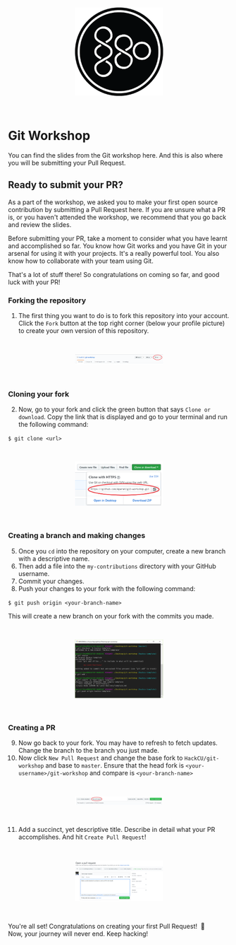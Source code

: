 <br>
<p align="center">
  <img alt="HackCU" src="https://github.com/HackCU/splash-page/blob/master/img/hackcu_black.png" width="200"/>
</p>
<br>

# Git Workshop

You can find the slides from the Git workshop here. And this is also where you will be submitting your Pull Request.

## Ready to submit your PR?
As a part of the workshop, we asked you to make your first open source contribution by submitting a Pull Request here.
If you are unsure what a PR is, or you haven't attended the workshop, we recommend that you go back and review the slides.

Before submitting your PR, take a moment to consider what you have learnt and accomplished so far.
You know how Git works and you have Git in your arsenal for using it with your projects. It's a really powerful tool.
You also know how to collaborate with your team using Git.

That's a lot of stuff there! So congratulations on coming so far, and good luck with your PR!

### Forking the repository
1. The first thing you want to do is to fork this repository into your account. Click the `Fork` button at the top right corner (below your profile picture) to create your own version of this repository.

<br>
<p align="center">
  <img alt="fork" src="./img/fork.PNG" width="200"/>
</p>
<br>

### Cloning your fork
2. Now, go to your fork and click the green button that says `Clone or download`. Copy the link that is displayed and go to your terminal and run the following command:

`$ git clone <url>`

<br>
<p align="center">
  <img alt="clone" src="./img/clone.PNG" width="200"/>
</p>
<br>

### Creating a branch and making changes
5. Once you `cd` into the repository on your computer, create a new branch with a descriptive name.
6. Then add a file into the `my-contributions` directory with your GitHub username.
7. Commit your changes.
8. Push your changes to your fork with the following command:

`$ git push origin <your-branch-name>`

This will create a new branch on your fork with the commits you made.

<br>
<p align="center">
  <img alt="commands" src="./img/commands.PNG" width="200"/>
</p>
<br>

### Creating a PR
9. Now go back to your fork. You may have to refresh to fetch updates. Change the branch to the branch you just made.
10. Now click `New Pull Request` and change the base fork to `HackCU/git-workshop` and base to `master`. Ensure that the head fork is `<your-username>/git-workshop` and compare is `<your-branch-name>`

<br>
<p align="center">
  <img alt="Pull Request 1" src="./img/pr-1.PNG" width="200"/>
</p>
<br>

11. Add a succinct, yet descriptive title. Describe in detail what your PR accomplishes. And hit `Create Pull Request`!

<br>
<p align="center">
  <img alt="Pull Request 2" src="./img/pr-2.PNG" width="200"/>
</p>
<br>

You're all set! Congratulations on creating your first Pull Request!&nbsp; :tada: <br>
Now, your journey will never end. Keep hacking!
